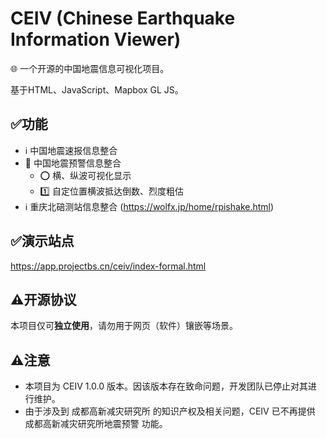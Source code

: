 # CEIV (Chinese Earthquake Information Viewer)
🌐 一个开源的中国地震信息可视化项目。

基于HTML、JavaScript、Mapbox GL JS。

## ✅功能
- ℹ️ 中国地震速报信息整合
- 🚨 中国地震预警信息整合
  - ⭕️ 横、纵波可视化显示
  - 1️⃣ 自定位置横波抵达倒数、烈度粗估
- ℹ️ 重庆北碚测站信息整合 (https://wolfx.jp/home/rpishake.html)

## ✅演示站点
https://app.projectbs.cn/ceiv/index-formal.html

## ⚠️开源协议
本项目仅可**独立使用**，请勿用于网页（软件）镶嵌等场景。

## ⚠️注意
- 本项目为 CEIV 1.0.0 版本。因该版本存在致命问题，开发团队已停止对其进行维护。
- 由于涉及到 成都高新减灾研究所 的知识产权及相关问题，CEIV 已不再提供 成都高新减灾研究所地震预警 功能。
